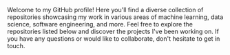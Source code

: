 Welcome to my GitHub profile! Here you'll find a diverse collection of repositories showcasing my work in various areas of machine learning, data science, software engineering, and more. Feel free to explore the repositories listed below and discover the projects I've been working on. If you have any questions or would like to collaborate, don't hesitate to get in touch.

